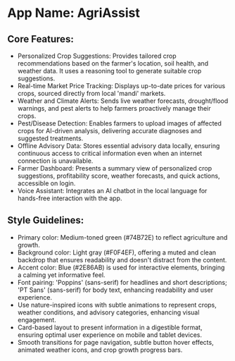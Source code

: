 # **App Name**: AgriAssist

## Core Features:

- Personalized Crop Suggestions: Provides tailored crop recommendations based on the farmer's location, soil health, and weather data. It uses a reasoning tool to generate suitable crop suggestions.
- Real-time Market Price Tracking: Displays up-to-date prices for various crops, sourced directly from local 'mandi' markets.
- Weather and Climate Alerts: Sends live weather forecasts, drought/flood warnings, and pest alerts to help farmers proactively manage their crops.
- Pest/Disease Detection: Enables farmers to upload images of affected crops for AI-driven analysis, delivering accurate diagnoses and suggested treatments.
- Offline Advisory Data: Stores essential advisory data locally, ensuring continuous access to critical information even when an internet connection is unavailable.
- Farmer Dashboard: Presents a summary view of personalized crop suggestions, profitability score, weather forecasts, and quick actions, accessible on login.
- Voice Assistant: Integrates an AI chatbot in the local language for hands-free interaction with the app.

## Style Guidelines:

- Primary color: Medium-toned green (#74B72E) to reflect agriculture and growth.
- Background color: Light gray (#F0F4EF), offering a muted and clean backdrop that ensures readability and doesn't distract from the content.
- Accent color: Blue (#2E86AB) is used for interactive elements, bringing a calming yet informative feel.
- Font pairing: 'Poppins' (sans-serif) for headlines and short descriptions; 'PT Sans' (sans-serif) for body text, enhancing readability and user experience.
- Use nature-inspired icons with subtle animations to represent crops, weather conditions, and advisory categories, enhancing visual engagement.
- Card-based layout to present information in a digestible format, ensuring optimal user experience on mobile and tablet devices.
- Smooth transitions for page navigation, subtle button hover effects, animated weather icons, and crop growth progress bars.